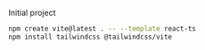 Initial project

```bash
npm create vite@latest . -- --template react-ts
npm install tailwindcss @tailwindcss/vite
```
